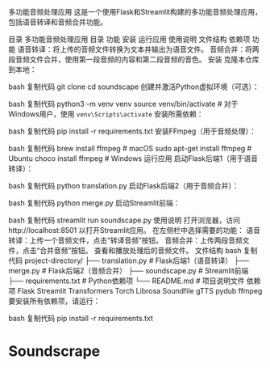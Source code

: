 多功能音频处理应用
这是一个使用Flask和Streamlit构建的多功能音频处理应用，包括语音转译和音频合并功能。

目录
多功能音频处理应用
目录
功能
安装
运行应用
使用说明
文件结构
依赖项
功能
语音转译：将上传的音频文件转换为文本并输出为语音文件。
音频合并：将两段音频文件合并，使用第一段音频的内容和第二段音频的音色。
安装
克隆本仓库到本地：

bash
复制代码
git clone <your-repo-url>
cd soundscape
创建并激活Python虚拟环境（可选）：

bash
复制代码
python3 -m venv venv
source venv/bin/activate  # 对于Windows用户，使用 `venv\Scripts\activate`
安装所需依赖：

bash
复制代码
pip install -r requirements.txt
安装FFmpeg（用于音频处理）：

bash
复制代码
brew install ffmpeg  # macOS
sudo apt-get install ffmpeg  # Ubuntu
choco install ffmpeg  # Windows
运行应用
启动Flask后端1（用于语音转译）：

bash
复制代码
python translation.py
启动Flask后端2（用于音频合并）：

bash
复制代码
python merge.py
启动Streamlit前端：

bash
复制代码
streamlit run soundscape.py
使用说明
打开浏览器，访问 http://localhost:8501 以打开Streamlit应用。
在左侧栏中选择需要的功能：
语音转译：上传一个音频文件，点击“转译音频”按钮。
音频合并：上传两段音频文件，点击“合并音频”按钮。
查看和播放处理后的音频文件。
文件结构
bash
复制代码
project-directory/
├── translation.py                 # Flask后端1（语音转译）
├── merge.py                 # Flask后端2（音频合并）
├── soundscape.py             # Streamlit前端
├── requirements.txt        # Python依赖项
└── README.md               # 项目说明文件
依赖项
Flask
Streamlit
Transformers
Torch
Librosa
Soundfile
gTTS
pydub
ffmpeg
要安装所有依赖项，请运行：

bash
复制代码
pip install -r requirements.txt
# Soundscrape
